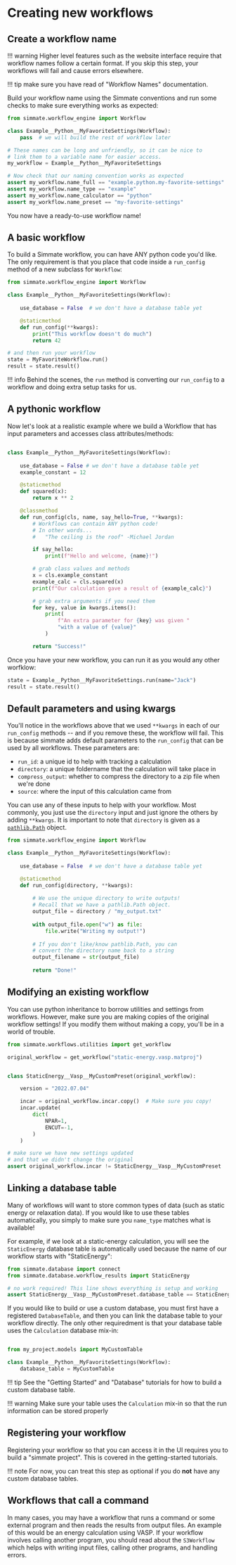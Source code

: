 
# Creating new workflows

## Create a workflow name

!!! warning
    Higher level features such as the website interface require that workflow names follow a certain format. If you skip this step, your workflows will fail and cause errors elsewhere.

!!! tip
    make sure you have read of "Workflow Names" documentation.


Build your workflow name using the Simmate conventions and run some checks to
make sure everything works as expected:
``` python
from simmate.workflow_engine import Workflow

class Example__Python__MyFavoriteSettings(Workflow):
    pass  # we will build the rest of workflow later

# These names can be long and unfriendly, so it can be nice to
# link them to a variable name for easier access.
my_workflow = Example__Python__MyFavoriteSettings

# Now check that our naming convention works as expected
assert my_workflow.name_full == "example.python.my-favorite-settings"
assert my_workflow.name_type == "example"
assert my_workflow.name_calculator == "python"
assert my_workflow.name_preset == "my-favorite-settings"
```

You now have a ready-to-use workflow name!


## A basic workflow

To build a Simmate workflow, you can have ANY python code you'd like. The only
requirement is that you place that code inside a `run_config` method of a 
new subclass for `Workflow`:

``` python
from simmate.workflow_engine import Workflow

class Example__Python__MyFavoriteSettings(Workflow):
    
    use_database = False  # we don't have a database table yet

    @staticmethod
    def run_config(**kwargs):
        print("This workflow doesn't do much")
        return 42

# and then run your workflow
state = MyFavoriteWorkflow.run()
result = state.result()
```

!!! info
    Behind the scenes, the `run` method is converting our `run_config` to a 
    workflow and doing extra setup tasks for us.

## A pythonic workflow

Now let's look at a realistic example where we build a Workflow that has
input parameters and accesses class attributes/methods:

``` python

class Example__Python__MyFavoriteSettings(Workflow):
    
    use_database = False # we don't have a database table yet
    example_constant = 12

    @staticmethod
    def squared(x):
        return x ** 2

    @classmethod
    def run_config(cls, name, say_hello=True, **kwargs):
        # Workflows can contain ANY python code!
        # In other words...
        #   "The ceiling is the roof" -Michael Jordan

        if say_hello:
            print(f"Hello and welcome, {name}!")

        # grab class values and methods
        x = cls.example_constant
        example_calc = cls.squared(x)
        print(f"Our calculation gave a result of {example_calc}")

        # grab extra arguments if you need them
        for key, value in kwargs.items():
            print(
                f"An extra parameter for {key} was given "
                "with a value of {value}"
            )

        return "Success!"
```

Once you have your new workflow, you can run it as you would any other worfklow:

``` python
state = Example__Python__MyFavoriteSettings.run(name="Jack")
result = state.result()
```


## Default parameters and using kwargs

You'll notice in the workflows above that we used `**kwargs` in each of our
`run_config` methods -- and if you remove these, the workflow will fail. This
is because simmate adds default parameters to the `run_config` that can be used
by all workflows. These parameters are:

- `run_id`: a unique id to help with tracking a calculation
- `directory`: a unique foldername that the calculation will take place in
- `compress_output`: whether to compress the directory to a zip file when we're done
- `source`: where the input of this calculation came from

You can use any of these inputs to help with your workflow. Most commonly, you
just use the `directory` input and just ignore the others by adding `**kwargs`.
It is important to note that `directory` is given as a 
[`pathlib.Path`](https://docs.python.org/3/library/pathlib.html) object.

``` python
from simmate.workflow_engine import Workflow

class Example__Python__MyFavoriteSettings(Workflow):
    
    use_database = False  # we don't have a database table yet

    @staticmethod
    def run_config(directory, **kwargs):
        
        # We use the unique directory to write outputs!
        # Recall that we have a pathlib.Path object.
        output_file = directory / "my_output.txt"
        
        with output_file.open("w") as file:
            file.write("Writing my output!")
        
        # If you don't like/know pathlib.Path, you can
        # convert the directory name back to a string
        output_filename = str(output_file)
        
        return "Done!"

```


## Modifying an existing workflow

You can use python inheritance to borrow utilities and settings from workflows.
However, make sure you are making copies of the original workflow settings!
If you modify them without making a copy, you'll be in a world of trouble.

``` python
from simmate.workflows.utilities import get_workflow

original_workflow = get_workflow("static-energy.vasp.matproj")


class StaticEnergy__Vasp__MyCustomPreset(original_workflow):

    version = "2022.07.04"

    incar = original_workflow.incar.copy()  # Make sure you copy!
    incar.update(
        dict(
            NPAR=1,
            ENCUT=-1,
        )
    )

# make sure we have new settings updated
# and that we didn't change the original
assert original_workflow.incar != StaticEnergy__Vasp__MyCustomPreset
```


## Linking a database table

Many of workflows will want to store common types of data (such as static energy
or relaxation data). If you would like to use these tables automatically, you 
simply to make sure you `name_type` matches what is available!

For example, if we look at a static-energy calculation, you will see
the `StaticEnergy` database table is automatically used because the
name of our workflow starts with "StaticEnergy":

``` python
from simmate.database import connect
from simmate.database.workflow_results import StaticEnergy

# no work required! This line shows everything is setup and working
assert StaticEnergy__Vasp__MyCustomPreset.database_table == StaticEnergy
```

If you would like to build or use a custom database, you must first have
a registered `DatabaseTable`, and then you can link the database table to 
your workflow directly. The only other requiredment is that your database table
uses the `Calculation` database mix-in: 

``` python

from my_project.models import MyCustomTable

class Example__Python__MyFavoriteSettings(Workflow):
    database_table = MyCustomTable
```

!!! tip
    See the "Getting Started" and "Database" tutorials for how to build a 
    custom database table.
    
!!! warning
    Make sure your table uses the `Calculation` mix-in so that the run 
    information can be stored properly


## Registering your workflow

Registering your workflow so that you can access it in the UI requires you to
build a "simmate project". This is covered in the getting-started tutorials.

!!! note
    For now, you can treat this step as optional if you do **not** have any 
    custom database tables.


## Workflows that call a command

In many cases, you may have a workflow that runs a command or some external
program and then reads the results from output files. An example of
this would be an energy calculation using VASP. If your workflow involves
calling another program, you should read about the `S3Workflow` which helps
with writing input files, calling other programs, and handling errors.
